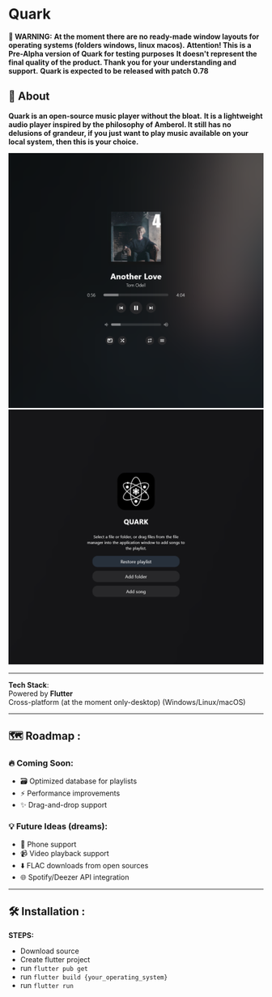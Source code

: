# Quark 

**🚨 WARNING:**
**At the moment there are no ready-made window layouts for operating systems (folders windows, linux macos).**
**Attention! This is a Pre-Alpha version of Quark for testing purposes**
**It doesn't represent the final quality of the product. Thank you for your understanding and support.**
**Quark is expected to be released with patch 0.78**

## 🚀 About  
**Quark is an open-source music player without the bloat.**
**It is a lightweight audio player inspired by the philosophy of **Amberol**. It still has no delusions of grandeur, if you just want to play music available on your local system, then this is your choice.**

![Musician Screenshot](screenshot.png)
![Musician Screenshot](screenshot1.png)

---

**Tech Stack**:  
 Powered by **Flutter**  
 Cross-platform (at the moment only-desktop) (Windows/Linux/macOS)  

---

## 🗺️ Roadmap :

### 🔥 Coming Soon:  
- 🗃️ Optimized database for playlists  
- ⚡ Performance improvements  
- ✨ Drag-and-drop support  

### 💡 Future Ideas (dreams):  
- 📱  Phone support
- 📹 Video playback support  
- ⬇️ FLAC downloads from open sources  
- 🌐 Spotify/Deezer API integration

---

## 🛠 Installation :
**STEPS:**
 - Download source
 - Create flutter project
 - run `flutter pub get`
 - run `flutter build {your_operating_system}`
 - run `flutter run`
